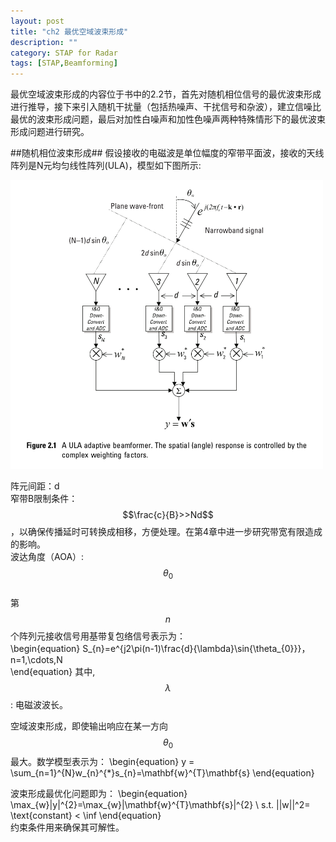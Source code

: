 ```yaml
---
layout: post
title: "ch2 最优空域波束形成"
description: ""
category: STAP for Radar
tags: [STAP,Beamforming]
---
```

<!-- {% include JB/setup %} -->
最优空域波束形成的内容位于书中的2.2节，首先对随机相位信号的最优波束形成进行推导，接下来引入随机干扰量（包括热噪声、干扰信号和杂波），建立信噪比最优的波束形成问题，最后对加性白噪声和加性色噪声两种特殊情形下的最优波束形成问题进行研究。

##随机相位波束形成##
假设接收的电磁波是单位幅度的窄带平面波，接收的天线阵列是N元均匀线性阵列(ULA)，模型如下图所示:


<img class="center" src="/public/img/STAP_figure2_1.png" alt="STAP_figure2_1"  width="500px"/>  


阵元间距：d  
窄带B限制条件：$$\frac{c}{B}>>Nd$$，以确保传播延时可转换成相移，方便处理。在第4章中进一步研究带宽有限造成的影响。  
波达角度（AOA）:$$\theta_{0}$$  
第$$n$$个阵列元接收信号用基带复包络信号表示为：  
\begin{equation}
    S\_{n}=e^{j2\pi(n-1)\frac{d}{\lambda}\sin{\theta\_{0}}}， n=1,\cdots,N  
\end{equation}
其中,$$\lambda$$: 电磁波波长。

空域波束形成，即使输出响应在某一方向$$\theta_{0}$$最大。数学模型表示为：
\begin{equation}
    y = \sum\_{n=1}^{N}w\_{n}^{*}s\_{n}=\mathbf{w}^{T}\mathbf{s}
\end{equation}  

波束形成最优化问题即为：
\begin{equation}
    \max_{w}|y|^{2}=\max_{w}|\mathbf{w}^{T}\mathbf{s}|^{2} \\
    s.t. ||w||^2= \text{constant} < \inf
\end{equation}  
约束条件用来确保其可解性。


